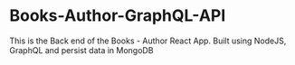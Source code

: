 # Books-Author-GraphQL-API
This is the Back end of the Books - Author React App. Built using NodeJS, GraphQL and persist data in MongoDB
